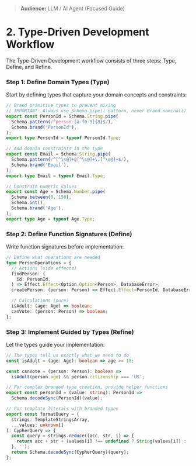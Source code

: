 > **Audience:** LLM / AI Agent (Focused Guide)

# 2. Type-Driven Development Workflow

The Type-Driven Development workflow consists of three steps: Type, Define, and Refine.

### Step 1: Define Domain Types (Type)

Start by defining types that capture your domain concepts and constraints:

```typescript
// Brand primitive types to prevent mixing
// IMPORTANT: Always use Schema.pipe() pattern, never Brand.nominal()
export const PersonId = Schema.String.pipe(
  Schema.pattern(/^person-[a-f0-9]{8}$/),
  Schema.brand('PersonId'),
);
export type PersonId = typeof PersonId.Type;

// Add domain constraints in the type
export const Email = Schema.String.pipe(
  Schema.pattern(/^[^\s@]+@[^\s@]+\.[^\s@]+$/),
  Schema.brand('Email'),
);
export type Email = typeof Email.Type;

// Constrain numeric values
export const Age = Schema.Number.pipe(
  Schema.between(0, 150),
  Schema.int(),
  Schema.brand('Age'),
);
export type Age = typeof Age.Type;
```

### Step 2: Define Function Signatures (Define)

Write function signatures before implementation:

```typescript
// Define what operations are needed
type PersonOperations = {
  // Actions (side effects)
  findPerson: (
    id: PersonId,
  ) => Effect.Effect<Option.Option<Person>, DatabaseError>;
  createPerson: (person: Person) => Effect.Effect<PersonId, DatabaseError>;

  // Calculations (pure)
  isAdult: (age: Age) => boolean;
  canVote: (person: Person) => boolean;
};
```

### Step 3: Implement Guided by Types (Refine)

Let the types guide your implementation:

```typescript
// The types tell us exactly what we need to do
const isAdult = (age: Age): boolean => age >= 18;

const canVote = (person: Person): boolean =>
  isAdult(person.age) && person.citizenship === 'US';

// For complex branded type creation, provide helper functions
export const personId = (value: string): PersonId =>
  Schema.decodeSync(PersonId)(value);

// For template literals with branded types
export const formatQuery = (
  strings: TemplateStringsArray,
  ...values: unknown[]
): CypherQuery => {
  const query = strings.reduce((acc, str, i) => {
    return acc + str + (values[i] !== undefined ? String(values[i]) : '');
  }, '');
  return Schema.decodeSync(CypherQuery)(query);
};
```
